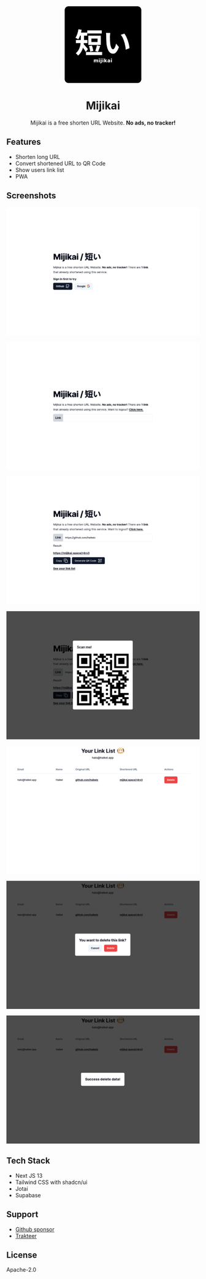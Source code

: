<div align="center">
  <img src="public/images/logo.png" width="200px" height="200px" alt="logo" />
  <h1>Mijikai</h1>
  <p>Mijikai is a free shorten URL Website. <b>No ads, no tracker!</b></p>
</div>

## Features

- Shorten long URL
- Convert shortened URL to QR Code
- Show users link list
- PWA

## Screenshots

![ss 1](public/docs/ss-1.png)

![ss 2](public/docs/ss-2.png)

![ss 3](public/docs/ss-3.png)

![ss 4](public/docs/ss-4.png)

![ss 5](public/docs/ss-5.png)

![ss 6](public/docs/ss-6.png)

![ss 7](public/docs/ss-7.png)

## Tech Stack

- Next JS 13
- Tailwind CSS with shadcn/ui
- Jotai
- Supabase

## Support

- [Github sponsor](https://github.com/sponsors/haikelz)
- [Trakteer](https://trakteer.id/haikelz/tip)

## License

Apache-2.0
